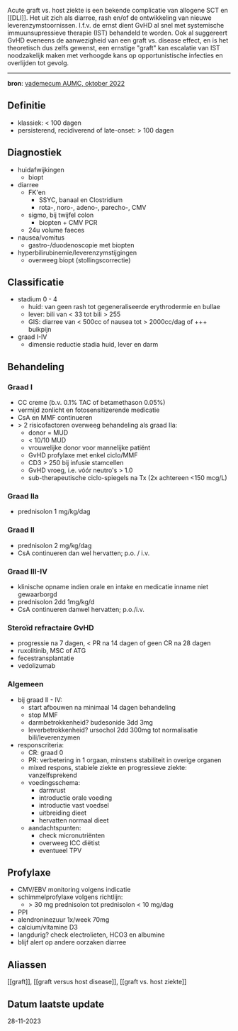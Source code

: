 Acute graft vs. host ziekte is een bekende complicatie van allogene SCT en [[DLI]]. Het uit zich als diarree, rash en/of de ontwikkeling van nieuwe leverenzymstoornissen. I.f.v. de ernst dient GvHD al snel met systemische immuunsupressieve therapie (IST) behandeld te worden. Ook al suggereert GvHD eveneens de aanwezigheid van een graft vs. disease effect, en is het theoretisch dus zelfs gewenst, een ernstige "graft" kan escalatie van IST noodzakelijk maken met verhoogde kans op opportunistische infecties en overlijden tot gevolg.
___
**bron**: [vademecum AUMC, oktober 2022](https://vademecum.hematologie.nl/artikelen/celtherapie/allosct/acute-graft-versus-host-disease-gvhd/)
## Definitie
- klassiek: < 100 dagen
- persisterend, recidiverend of late-onset: > 100 dagen
## **Diagnostiek**
- huidafwijkingen
	- biopt
- diarree
	- FK'en
		- SSYC, banaal en Clostridium  
		- rota-, noro-, adeno-, parecho-, CMV
	- sigmo, bij twijfel colon
		- biopten + CMV PCR
	- 24u volume faeces
- nausea/vomitus
	- gastro-/duodenoscopie met biopten
- hyperbilirubinemie/leverenzymstijgingen
	- overweeg biopt (stollingscorrectie)
## **Classificatie**
- stadium 0 - 4
	- huid: van geen rash tot gegeneraliseerde erythrodermie en bullae
	- lever: bili van < 33 tot bili > 255
	- GIS: diarree van < 500cc of nausea tot > 2000cc/dag of +++ buikpijn
- graad I-IV
	- dimensie reductie stadia huid, lever en darm
## **Behandeling**
### Graad I
- CC creme (b.v. 0.1% TAC of betamethason 0.05%)
- vermijd zonlicht en fotosensitizerende medicatie
- CsA en MMF continueren
- \> 2 risicofactoren overweeg behandeling als graad IIa:
	- donor = MUD
	- < 10/10 MUD
	- vrouwelijke donor voor mannelijke patiënt
	- GvHD profylaxe met enkel ciclo/MMF
	- CD3 > 250 bij infusie stamcellen
	- GvHD vroeg, i.e. vóór neutro's > 1.0
	- sub-therapeutische ciclo-spiegels na Tx (2x achtereen <150 mcg/L)
### Graad IIa
- prednisolon 1 mg/kg/dag
### Graad II
- prednisolon 2 mg/kg/dag
- CsA continueren dan wel hervatten; p.o. / i.v.
### Graad III-IV
- klinische opname indien orale en intake en medicatie inname niet gewaarborgd
- prednisolon 2dd 1mg/kg/d
- CsA continueren danwel hervatten; p.o./i.v.
### Steroïd refractaire GvHD
- progressie na 7 dagen, < PR na 14 dagen of geen CR na 28 dagen
- ruxolitinib, MSC of ATG
- fecestransplantatie
- vedolizumab
### Algemeen
- bij graad II - IV:
	- start afbouwen na minimaal 14 dagen behandeling
	- stop MMF
	- darmbetrokkenheid? budesonide 3dd 3mg
	- leverbetrokkenheid? ursochol 2dd 300mg tot normalisatie bili/leverenzymen
- responscriteria: 
	- CR: graad 0
	- PR: verbetering in 1 orgaan, minstens stabiliteit in overige organen
	- mixed respons, stabiele ziekte en progressieve ziekte: vanzelfsprekend
	- voedingsschema: 
		- darmrust
		- introductie orale voeding
		- introductie vast voedsel
		- uitbreiding dieet
		- hervatten normaal dieet
	- aandachtspunten: 
		- check micronutriënten
		- overweeg ICC diëtist
		- eventueel TPV
## Profylaxe
- CMV/EBV monitoring volgens indicatie
- schimmelprofylaxe volgens richtlijn:
	- \> 30 mg prednisolon tot prednisolon < 10 mg/dag
- PPI
- alendroninezuur 1x/week 70mg
- calcium/vitamine D3 
- langdurig? check electrolieten, HCO3 en albumine
- blijf alert op andere oorzaken diarree
## **Aliassen**
[[graft]], [[graft versus host disease]], [[graft vs. host ziekte]]
## **Datum laatste update**
28-11-2023
